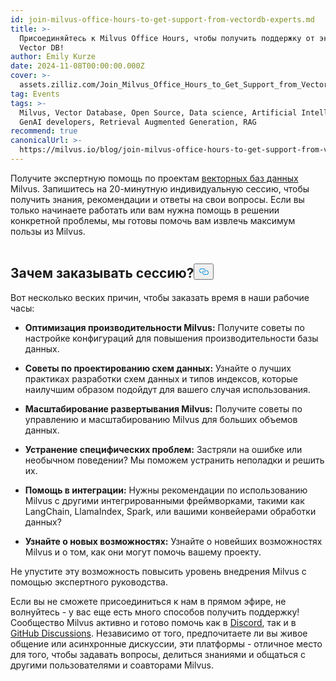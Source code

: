 ```yaml
---
id: join-milvus-office-hours-to-get-support-from-vectordb-experts.md
title: >-
  Присоединяйтесь к Milvus Office Hours, чтобы получить поддержку от экспертов
  Vector DB!
author: Emily Kurze
date: 2024-11-08T00:00:00.000Z
cover: >-
  assets.zilliz.com/Join_Milvus_Office_Hours_to_Get_Support_from_Vector_DB_Experts_1_64f88f0607.png
tag: Events
tags: >-
  Milvus, Vector Database, Open Source, Data science, Artificial Intelligence,
  GenAI developers, Retrieval Augmented Generation, RAG
recommend: true
canonicalUrl: >-
  https://milvus.io/blog/join-milvus-office-hours-to-get-support-from-vectordb-experts.md
---
```

<p>Получите экспертную помощь по проектам <a href="https://zilliz.com/learn/what-is-vector-database">векторных баз данных</a> Milvus. Запишитесь на 20-минутную индивидуальную сессию, чтобы получить знания, рекомендации и ответы на свои вопросы. Если вы только начинаете работать или вам нужна помощь в решении конкретной проблемы, мы готовы помочь вам извлечь максимум пользы из Milvus.</p>
<p><a href="https://meetings.hubspot.com/chloe-williams1/milvus-office-hour">
  <span class="img-wrapper">
    <img translate="no" src="https://assets.zilliz.com/milvus_office_hours_09848e076b.png" alt="" class="doc-image" id="" />
    <span></span>
  </span>
</a></p>
<h2 id="Why-Book-a-Session" class="common-anchor-header">Зачем заказывать сессию?<button data-href="#Why-Book-a-Session" class="anchor-icon" translate="no">
      <svg translate="no"
        aria-hidden="true"
        focusable="false"
        height="20"
        version="1.1"
        viewBox="0 0 16 16"
        width="16"
      >
        <path
          fill="#0092E4"
          fill-rule="evenodd"
          d="M4 9h1v1H4c-1.5 0-3-1.69-3-3.5S2.55 3 4 3h4c1.45 0 3 1.69 3 3.5 0 1.41-.91 2.72-2 3.25V8.59c.58-.45 1-1.27 1-2.09C10 5.22 8.98 4 8 4H4c-.98 0-2 1.22-2 2.5S3 9 4 9zm9-3h-1v1h1c1 0 2 1.22 2 2.5S13.98 12 13 12H9c-.98 0-2-1.22-2-2.5 0-.83.42-1.64 1-2.09V6.25c-1.09.53-2 1.84-2 3.25C6 11.31 7.55 13 9 13h4c1.45 0 3-1.69 3-3.5S14.5 6 13 6z"
        ></path>
      </svg>
    </button></h2><p>Вот несколько веских причин, чтобы заказать время в наши рабочие часы:</p>
<ul>
<li><p><strong>Оптимизация производительности Milvus:</strong> Получите советы по настройке конфигураций для повышения производительности базы данных.</p></li>
<li><p><strong>Советы по проектированию схем данных:</strong> Узнайте о лучших практиках разработки схем данных и типов индексов, которые наилучшим образом подойдут для вашего случая использования.</p></li>
<li><p><strong>Масштабирование развертывания Milvus:</strong> Получите советы по управлению и масштабированию Milvus для больших объемов данных.</p></li>
<li><p><strong>Устранение специфических проблем:</strong> Застряли на ошибке или необычном поведении? Мы поможем устранить неполадки и решить их.</p></li>
<li><p><strong>Помощь в интеграции:</strong> Нужны рекомендации по использованию Milvus с другими интегрированными фреймворками, такими как LangChain, LlamaIndex, Spark, или вашими конвейерами обработки данных?</p></li>
<li><p><strong>Узнайте о новых возможностях:</strong> Узнайте о новейших возможностях Milvus и о том, как они могут помочь вашему проекту.</p></li>
</ul>
<p>Не упустите эту возможность повысить уровень внедрения Milvus с помощью экспертного руководства.</p>
<p>Если вы не сможете присоединиться к нам в прямом эфире, не волнуйтесь - у вас еще есть много способов получить поддержку! Сообщество Milvus активно и готово помочь как в <a href="https://discord.com/invite/8uyFbECzPX">Discord</a>, так и в<a href="https://github.com/search?q=milvus&amp;type=discussions"> GitHub Discussions</a>. Независимо от того, предпочитаете ли вы живое общение или асинхронные дискуссии, эти платформы - отличное место для того, чтобы задавать вопросы, делиться знаниями и общаться с другими пользователями и соавторами Milvus.</p>
